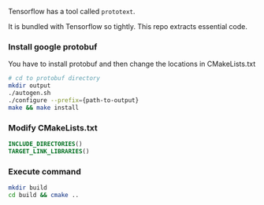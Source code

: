 Tensorflow has a tool called `prototext`.

It is bundled with Tensorflow so tightly. This repo extracts essential code.

### Install google protobuf

You have to install protobuf and then change the locations in CMakeLists.txt

```bash
# cd to protobuf directory
mkdir output
./autogen.sh
./configure --prefix={path-to-output}
make && make install
```

### Modify CMakeLists.txt

```CMake
INCLUDE_DIRECTORIES()
TARGET_LINK_LIBRARIES()
```

### Execute command

```bash
mkdir build
cd build && cmake ..
```
